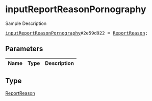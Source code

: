 # inputReportReasonPornography

Sample Description

<pre>
<a href="../constructor/inputReportReasonPornography.md">inputReportReasonPornography</a>#2e59d922 = <a href="../type/ReportReason.md">ReportReason</a>;
</pre>

## Parameters

| Name | Type | Description |
|------|:----:|-------------|

## Type

[ReportReason](../type/ReportReason.md)
